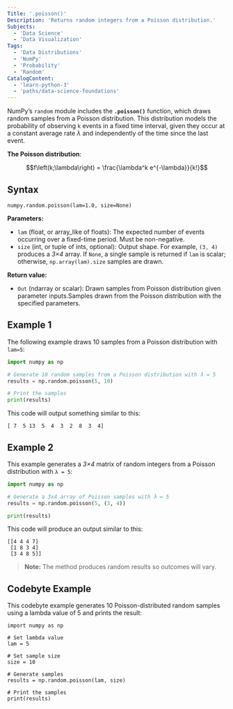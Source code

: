 ```yaml
---
Title: '.poisson()' 
Description: 'Returns random integers from a Poisson distribution.' 
Subjects: 
  - 'Data Science'
  - 'Data Visualization'
Tags: 
  - 'Data Distributions'
  - 'NumPy'
  - 'Probability'
  - 'Random'
CatalogContent: 
  - 'learn-python-3'
  - 'paths/data-science-foundations'
---
```


NumPy’s `random` module includes the **`.poisson()`** function, which draws random samples from a Poisson distribution. This distribution models the probability of observing `k` events in a fixed time interval, given they occur at a constant average rate $`\lambda`$ and independently of the time since the last event.

**The Poisson distribution**:

$$f\left(k;\lambda\right) = \frac{\lambda^k e^{-\lambda}}{k!}$$

## Syntax

```pseudo
numpy.random.poisson(lam=1.0, size=None)
```

**Parameters:**

- `lam` (float, or array_like of floats): The expected number of events occurring over a fixed-time period. Must be non-negative.
- `size` (int, or tuple of ints, optional): Output shape. For example, `(3, 4)` produces a _3×4_ array. If `None`, a single sample is returned if `lam` is scalar; otherwise, `np.array(lam).size` samples are drawn.

**Return value:**

- `Out` (ndarray or scalar): Drawn samples from Poisson distribution given parameter inputs.Samples drawn from the Poisson distribution with the specified parameters.

## Example 1

The following example draws 10 samples from a Poisson distribution with `lam=5`:

```py
import numpy as np

# Generate 10 random samples from a Poisson distribution with λ = 5
results = np.random.poisson(5, 10)

# Print the samples
print(results)
```

This code will output something similar to this:

```shell
[ 7  5 13  5  4  3  2  8  3  4]
```

## Example 2

This example generates a _3×4_ matrix of random integers from a Poisson distribution with `λ = 5`:

```py
import numpy as np

# Generate a 3x4 array of Poisson samples with λ = 5
results = np.random.poisson(5, (3, 4))

print(results)
```

This code will produce an output similar to this:

```shell
[[4 4 4 7]
 [1 8 3 4]
 [3 4 8 5]]
```

> **Note:** The method produces random results so outcomes will vary.

## Codebyte Example

This codebyte example generates 10 Poisson-distributed random samples using a lambda value of 5 and prints the result:

```codebyte/python
import numpy as np

# Set lambda value
lam = 5

# Set sample size
size = 10

# Generate samples
results = np.random.poisson(lam, size)

# Print the samples
print(results)
```
